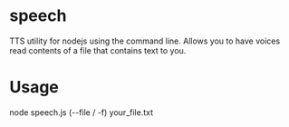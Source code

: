 speech
======

TTS utility for nodejs using the command line. Allows you to have voices read contents of a file that contains text to you.

Usage
======

node speech.js (--file / -f) your_file.txt
